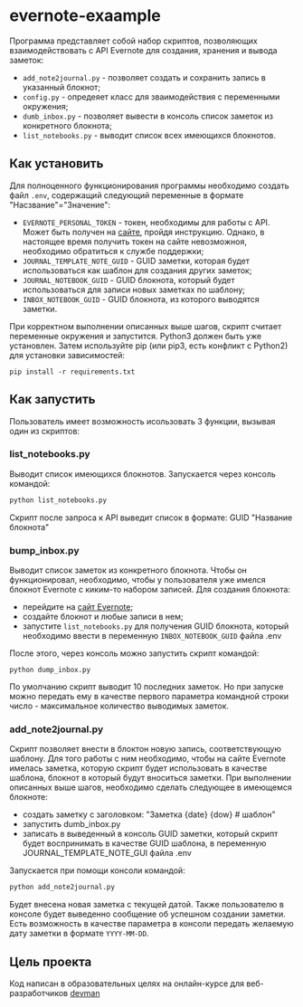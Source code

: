 # evernote-exaample

Программа представляет собой набор скриптов, позволяющих взаимодействовать с API Evernote для создания, хранения и вывода заметок:

* `add_note2journal.py` - позволяет создать и сохранить запись в указанный блокнот;
* `config.py` - опредеяет класс для зваимодействия с переменными окружения;
* `dumb_inbox.py` - позволяет вывести в консоль список заметок из конкретного блокнота;
* `list_notebooks.py` - выводит список всех имеющихся блокнотов.

## Как установить

Для полноценного функционирования программы необходимо создать файл `.env`, содержащий следующий переменные в формате "Насзвание"="Значение":

* `EVERNOTE_PERSONAL_TOKEN` - токен, необходимы для работы с API. Может быть получен на [сайте](https://dev.evernote.com/doc/articles/dev_tokens.php), пройдя инструкцию. Однако, в настоящее время получить токен на сайте невозможноя, необходимо обратиться к службе поддержки;
* `JOURNAL_TEMPLATE_NOTE_GUID` - GUID заметки, которая будет использоваться как шаблон для создания других заметок;
* `JOURNAL_NOTEBOOK_GUID` -  GUID блокнота, который будет использоваться для записи новых заметках по шаблону;
* `INBOX_NOTEBOOK_GUID` - GUID блокнота, из которого выводятся заметки.

При корректном выполнении описанных выше шагов, скрипт считает переменные окружения и запустится. Python3 должен быть уже установлен. Затем используйте pip (или pip3, есть конфликт с Python2) для установки зависимостей:

```
pip install -r requirements.txt
```

## Как запустить

Пользователь имеет возможность исользовать 3 функции, вызывая один из скриптов:

### list_notebooks.py

Выводит список имеющихся блокнотов. Запускается через консоль командой:

```python
python list_notebooks.py
```

Скрипт после запроса к API выведит список в формате: GUID "Название блокнота"

### bump_inbox.py

Выводит список заметок из конкретного блокнота.
Чтобы он функционировал, необходимо, чтобы у пользователя уже имелся блокнот Evernote с киким-то набором записей. Для создания блокнота:
* перейдите на [сайт Evernote](https://evernote.com/intl/ru);
* создайте блокнот и любые записи в нем;
* запустите `list_notebooks.py` для получения GUID блокнота, который необходимо ввести в переменную `INBOX_NOTEBOOK_GUID` файла .env

После этого, через консоль можно запустить скрипт командой:

```
python dump_inbox.py
```

По умолчанию скрипт выводит 10 последних заметок. Но при запуске можно передать ему в качестве первого параметра командной строки число - максимальное количество выводимых заметок.

### add_note2journal.py

Скрипт позволяет внести в блоктон новую запись, соответствующую шаблону. Для того работы с ним необходимо, чтобы на сайте Evernote имелась заметка, которую скрипт будет использовать в качестве шаблона, блокнот в который будут вноситься заметки. При выполнении описанных выше шагов, необходимо сделать следующее в имеющемся блокноте:

* создать заметку с заголовком: "Заметка {date} {dow} # шаблон"
* запустить dumb_inbox.py
* записать в выведенный в консоль GUID заметки, который скрипт будет воспринимать в качестве GUID шаблона, в переменную JOURNAL_TEMPLATE_NOTE_GUI файла .env

Запускается при помощи консоли командой:

```python
python add_note2journal.py
```

Будет внесена новая заметка с текущей датой. Также пользователю в консоле будет выведенно сообщение об успешном создании заметки. Есть возможность в качестве параметра в консоли передать желаемую дату заметки в формате `YYYY-MM-DD`.

## Цель проекта

Код написан в образовательных целях на онлайн-курсе для веб-разработчиков [devman](https://devman.org/)

